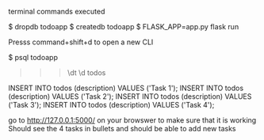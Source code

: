 terminal commands executed

$ dropdb todoapp
$ createdb todoapp
$ FLASK_APP=app.py flask run

Presss command+shift+d to open a new CLI

$ psql todoapp

>>> \dt
>>> \d todos
>>> 
INSERT INTO todos (description) VALUES ('Task 1');
INSERT INTO todos (description) VALUES ('Task 2');
INSERT INTO todos (description) VALUES ('Task 3');
INSERT INTO todos (description) VALUES ('Task 4');

go to http://127.0.0.1:5000/ on your browswer to make sure that it is working
Should see the 4 tasks in bullets and should be able to add new tasks
